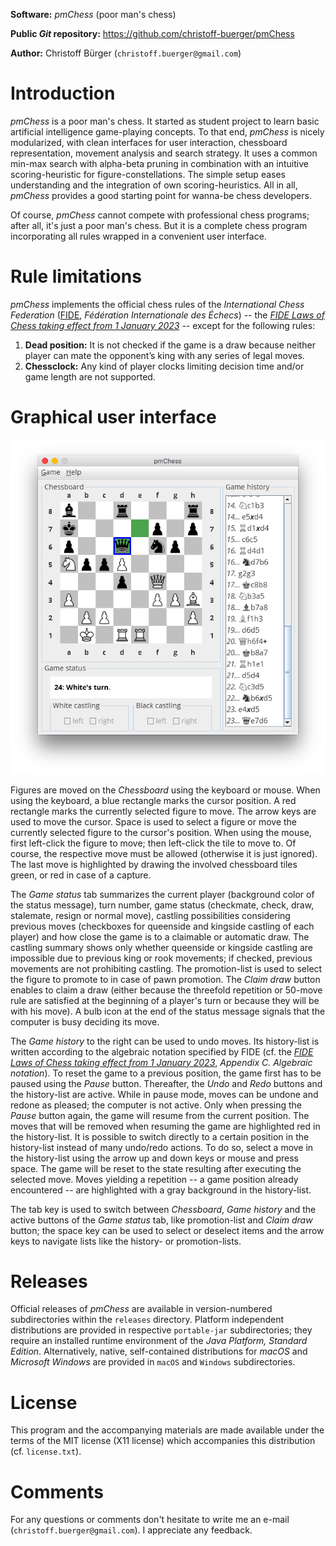 **Software:** _pmChess_ (poor man's chess)

**Public _Git_ repository:** https://github.com/christoff-buerger/pmChess

**Author:** Christoff Bürger (`christoff.buerger@gmail.com`)

# Introduction

_pmChess_ is a poor man's chess. It started as student project to learn basic artificial intelligence game-playing concepts. To that end, _pmChess_ is nicely modularized, with clean interfaces for user interaction, chessboard representation, movement analysis and search strategy. It uses a common min-max search with alpha-beta pruning in combination with an intuitive scoring-heuristic for figure-constellations. The simple setup eases understanding and the integration of own scoring-heuristics. All in all, _pmChess_ provides a good starting point for wanna-be chess developers.

Of course, _pmChess_ cannot compete with professional chess programs; after all, it's just a poor man's chess. But it is a complete chess program incorporating all rules wrapped in a convenient user interface.

# Rule limitations

_pmChess_ implements the official chess rules of the _International Chess Federation_ ([FIDE](https://www.fide.com/), _Fédération Internationale des Échecs_) -- the [_FIDE Laws of Chess taking effect from 1 January 2023_](https://handbook.fide.com/chapter/E012023) -- except for the following rules:
 1. **Dead position:** It is not checked if the game is a draw because neither player can mate the opponent’s king with any series of legal moves.
 2. **Chessclock:** Any kind of player clocks limiting decision time and/or game length are not supported.

# Graphical user interface

![pmChess screenshot](releases/version-2.0.0/screenshot.png)

Figures are moved on the _Chessboard_ using the keyboard or mouse. When using the keyboard, a blue rectangle marks the cursor position. A red rectangle marks the currently selected figure to move. The arrow keys are used to move the cursor. Space is used to select a figure or move the currently selected figure to the cursor's position. When using the mouse, first left-click the figure to move; then left-click the tile to move to. Of course, the respective move must be allowed (otherwise it is just ignored). The last move is highlighted by drawing the involved chessboard tiles green, or red in case of a capture.

The _Game status_ tab summarizes the current player (background color of the status message), turn number, game status (checkmate, check, draw, stalemate, resign or normal move), castling possibilities considering previous moves (checkboxes for queenside and kingside castling of each player) and how close the game is to a claimable or automatic draw. The castling summary shows only whether queenside or kingside castling are impossible due to previous king or rook movements; if checked, previous movements are not prohibiting castling. The promotion-list is used to select the figure to promote to in case of pawn promotion. The _Claim draw_ button enables to claim a draw (either because the threefold repetition or 50-move rule are satisfied at the beginning of a player's turn or because they will be with his move). A bulb icon at the end of the status message signals that the computer is busy deciding its move.

The _Game history_ to the right can be used to undo moves. Its history-list is written according to the algebraic notation specified by FIDE (cf. the [_FIDE Laws of Chess taking effect from 1 January 2023_](https://handbook.fide.com/chapter/E012023), _Appendix C. Algebraic notation_). To reset the game to a previous position, the game first has to be paused using the _Pause_ button. Thereafter, the _Undo_ and _Redo_ buttons and the history-list are active. While in pause mode, moves can be undone and redone as pleased; the computer is not active. Only when pressing the _Pause_ button again, the game will resume from the current position. The moves that will be removed when resuming the game are highlighted red in the history-list. It is possible to switch directly to a certain position in the history-list instead of many undo/redo actions. To do so, select a move in the history-list using the arrow up and down keys or mouse and press space. The game will be reset to the state resulting after executing the selected move. Moves yielding a repetition -- a game position already encountered -- are highlighted with a gray background in the history-list.

The tab key is used to switch between _Chessboard_, _Game history_ and the active buttons of the _Game status_ tab, like promotion-list and _Claim draw_ button; the space key can be used to select or deselect items and the arrow keys to navigate lists like the history- or promotion-lists.

# Releases

Official releases of _pmChess_ are available in version-numbered subdirectories within the `releases` directory. Platform independent distributions are provided in respective `portable-jar` subdirectories; they require an installed runtime environment of the _Java Platform, Standard Edition_. Alternatively, native, self-contained distributions for _macOS_ and _Microsoft Windows_ are provided in `macOS` and `Windows` subdirectories.

# License

This program and the accompanying materials are made available under the terms of the MIT license (X11 license) which accompanies this distribution (cf. `license.txt`).

# Comments

For any questions or comments don't hesitate to write me an e-mail (`christoff.buerger@gmail.com`). I appreciate any feedback.
